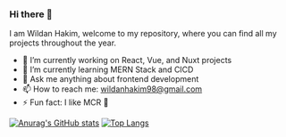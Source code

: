 ### Hi there 👋
I am Wildan Hakim, welcome to my repository, where you can find all my projects throughout the year.

- 🔭 I’m currently working on React, Vue, and Nuxt projects
- 🌱 I’m currently learning MERN Stack and CICD
- 💬 Ask me anything about frontend development
- 📫 How to reach me: wildanhakim98@gmail.com
- ⚡ Fun fact: I like MCR :metal:

[![Anurag's GitHub stats](https://github-readme-stats.vercel.app/api?username=wildanhkm&count_private=true&include_all_commits=true&show_icons=true&theme=dark)](https://github.com/anuraghazra/github-readme-stats)
[![Top Langs](https://github-readme-stats.vercel.app/api/top-langs/?username=wildanhkm&hide=html,css&theme=dark)](https://github.com/anuraghazra/github-readme-stats)

<!--
**wildanhkm/wildanhkm** is a ✨ _special_ ✨ repository because its `README.md` (this file) appears on your GitHub profile.

Here are some ideas to get you started:

- 🔭 I’m currently working on ...
- 🌱 I’m currently learning ...
- 👯 I’m looking to collaborate on ...
- 🤔 I’m looking for help with ...
- 💬 Ask me about ...
- 📫 How to reach me: ...
- 😄 Pronouns: ...
- ⚡ Fun fact: ...
-->
